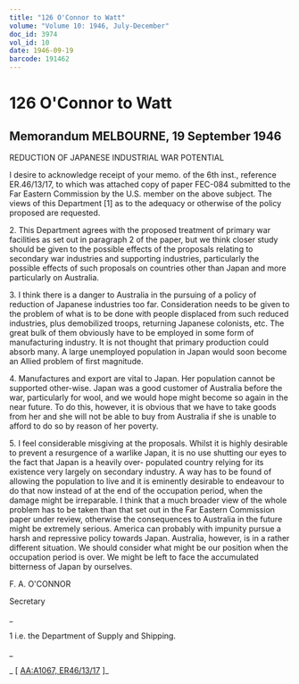 ```yaml
---
title: "126 O'Connor to Watt"
volume: "Volume 10: 1946, July-December"
doc_id: 3974
vol_id: 10
date: 1946-09-19
barcode: 191462
---
```


# 126 O'Connor to Watt

## Memorandum MELBOURNE, 19 September 1946

REDUCTION OF JAPANESE INDUSTRIAL WAR POTENTIAL

I desire to acknowledge receipt of your memo. of the 6th inst., reference ER.46/13/17, to which was attached copy of paper FEC-084 submitted to the Far Eastern Commission by the U.S. member on the above subject. The views of this Department [1] as to the adequacy or otherwise of the policy proposed are requested.

2\. This Department agrees with the proposed treatment of primary war facilities as set out in paragraph 2 of the paper, but we think closer study should be given to the possible effects of the proposals relating to secondary war industries and supporting industries, particularly the possible effects of such proposals on countries other than Japan and more particularly on Australia.

3\. I think there is a danger to Australia in the pursuing of a policy of reduction of Japanese industries too far. Consideration needs to be given to the problem of what is to be done with people displaced from such reduced industries, plus demobilized troops, returning Japanese colonists, etc. The great bulk of them obviously have to be employed in some form of manufacturing industry. It is not thought that primary production could absorb many. A large unemployed population in Japan would soon become an Allied problem of first magnitude.

4\. Manufactures and export are vital to Japan. Her population cannot be supported other-wise. Japan was a good customer of Australia before the war, particularly for wool, and we would hope might become so again in the near future. To do this, however, it is obvious that we have to take goods from her and she will not be able to buy from Australia if she is unable to afford to do so by reason of her poverty.

5\. I feel considerable misgiving at the proposals. Whilst it is highly desirable to prevent a resurgence of a warlike Japan, it is no use shutting our eyes to the fact that Japan is a heavily over- populated country relying for its existence very largely on secondary industry. A way has to be found of allowing the population to live and it is eminently desirable to endeavour to do that now instead of at the end of the occupation period, when the damage might be irreparable. I think that a much broader view of the whole problem has to be taken than that set out in the Far Eastern Commission paper under review, otherwise the consequences to Australia in the future might be extremely serious. America can probably with impunity pursue a harsh and repressive policy towards Japan. Australia, however, is in a rather different situation. We should consider what might be our position when the occupation period is over. We might be left to face the accumulated bitterness of Japan by ourselves.

F. A. O'CONNOR

Secretary

_

1 i.e. the Department of Supply and Shipping.

_

_ [ [AA:A1067, ER46/13/17](http://www.naa.gov.au/cgi-bin/Search?O=I&Number=191462) ]_
